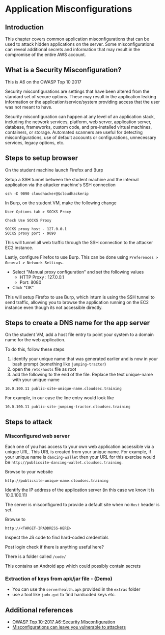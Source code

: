 # Application Misconfigurations


## Introduction

This chapter covers common application misconfigurations that can be used to attack hidden applications on the server. Some misconfigurations can reveal additional secrets and information that may result in the compromise of the entire AWS account.

## What is a Security Misconfiguration?

This is A6 on the OWASP Top 10 2017

Security misconfigurations are settings that have been altered from the standard set of secure options. These may result in the application leaking information or the application/service/system providing access that the user was not meant to have.

Security misconfiguration can happen at any level of an application stack, including the network services, platform, web server, application server, database, frameworks, custom code, and pre-installed virtual machines, containers, or storage. Automated scanners are useful for detecting misconfigurations, use of default accounts or configurations, unnecessary services, legacy options, etc.


## Steps to setup browser

On the student machine launch Firefox and Burp

Setup a SSH tunnel between the student machine and the internal application via the attacker machine's SSH connection

    ssh -D 9090 cloudhacker@$cloudhackerip
    
In Burp, on the student VM, make the following change

    User Options tab > SOCKS Proxy

    Check Use SOCKS Proxy

    SOCKS proxy host - 127.0.0.1
    SOCKS proxy port - 9090

This will tunnel all web traffic through the SSH connection to the attacker EC2 instance.

Lastly, configure Firefox to use Burp. This can be done using `Preferences > General > Network Settings`.

- Select "Manual proxy configuration" and set the following values
    - HTTP Proxy : 127.0.0.1
    - Port: 8080
- Click "OK"

This will setup Firefox to use Burp, which inturn is using the SSH tunnel to send traffic, allowing you to browse the application running on the EC2 instance even though its not accessible directly.

## Steps to create a DNS name for the app server

On the student VM, add a host file entry to point your system to a domain name for the web application.

To do this, follow these steps

1. identify your unique name that was generated earlier and is now in your bash prompt (something like `jumping-tractor`)
2. open the `/etc/hosts` file as root
3. add the following to the end of the file. Replace the text unique-name with your unique-name

`10.0.100.11 public-site-unique-name.cloudsec.training`

For example, in our case the line entry would look like

`10.0.100.11 public-site-jumping-tractor.cloudsec.training`


## Steps to attack

### Misconfigured web server

Each one of you has access to your own web application accessible via a unique URL. This URL is created from your unique name. For example, if your unique name is `dancing-wallet` then your URL for this exercise would be `http://publicsite-dancing-wallet.cloudsec.training`.

Browse to your website

    http://publicsite-unique-name.cloudsec.training

Identify the IP address of the application server (in this case we know it is 10.0.100.11)

The server is misconfigured to provide a default site when no `Host` header is set.

Browse to 
    
    http://<TARGET-IPADDRESS-HERE>
    
Inspect the JS code to find hard-coded credentials

Post login check if there is anything useful here?

There is a folder called `/code/`

This contains an Android app which could possibly contain secrets

### Extraction of keys from apk/jar file - (Demo)

- You can use the `serverhealth.apk` provided in the `extras` folder
- use a tool like `jadx-gui` to find hardcoded keys etc.

## Additional references

- [OWASP Top 10-2017 A6-Security Misconfiguration](https://www.owasp.org/index.php/Top_10-2017_A6-Security_Misconfiguration)
- [Misconfigurations can leave you vulnerable to attackers](https://www.calavista.com/misconfiguration-can-leave-vulnerable-attackers/) 